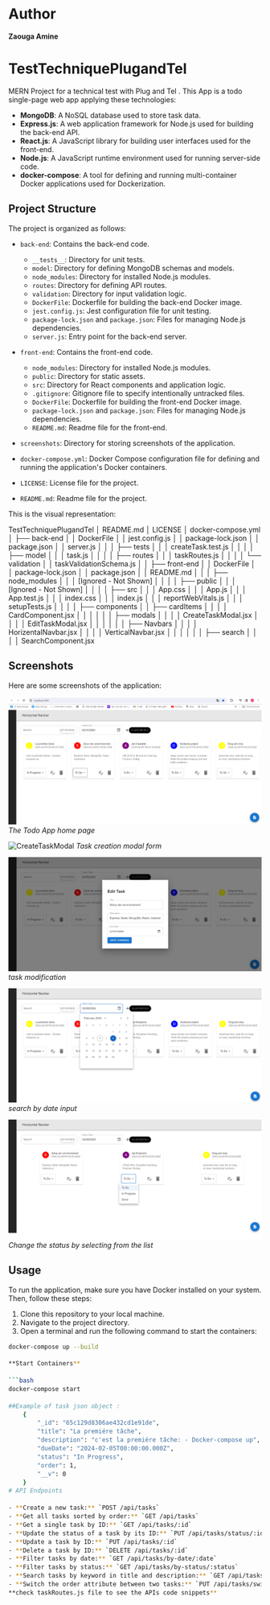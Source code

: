 # Author
**Zaouga Amine**
# TestTechniquePlugandTel
MERN Project for a technical test with Plug and Tel . This App is a todo single-page web app applying these technologies:

- **MongoDB**: A NoSQL database used to store task data.
- **Express.js**: A web application framework for Node.js used for building the back-end API.
- **React.js**: A JavaScript library for building user interfaces used for the front-end.
- **Node.js**: A JavaScript runtime environment used for running server-side code.
- **docker-compose**: A tool for defining and running multi-container Docker applications used for Dockerization.

## Project Structure

The project is organized as follows:

- `back-end`: Contains the back-end code.
  - `__tests__`: Directory for unit tests.
  - `model`: Directory for defining MongoDB schemas and models.
  - `node_modules`: Directory for installed Node.js modules.
  - `routes`: Directory for defining API routes.
  - `validation`: Directory for input validation logic.
  - `DockerFile`: Dockerfile for building the back-end Docker image.
  - `jest.config.js`: Jest configuration file for unit testing.
  - `package-lock.json` and `package.json`: Files for managing Node.js dependencies.
  - `server.js`: Entry point for the back-end server.

- `front-end`: Contains the front-end code.
  - `node_modules`: Directory for installed Node.js modules.
  - `public`: Directory for static assets.
  - `src`: Directory for React components and application logic.
  - `.gitignore`: Gitignore file to specify intentionally untracked files.
  - `DockerFile`: Dockerfile for building the front-end Docker image.
  - `package-lock.json` and `package.json`: Files for managing Node.js dependencies.
  - `README.md`: Readme file for the front-end.

- `screenshots`: Directory for storing screenshots of the application.

- `docker-compose.yml`: Docker Compose configuration file for defining and running the application's Docker containers.

- `LICENSE`: License file for the project.

- `README.md`: Readme file for the project.

This is the visual representation:

TestTechniquePlugandTel
│ README.md
│ LICENSE
│ docker-compose.yml
│
├── back-end
│ │ DockerFile
│ │ jest.config.js
│ │ package-lock.json
│ │ package.json
│ │ server.js
│ │
│ ├── tests
│ │ │ createTask.test.js
│ │ │
│ ├── model
│ │ │ task.js
│ │ │
│ ├── routes
│ │ │ taskRoutes.js
│ │ │
│ └── validation
│ │ taskValidationSchema.js
│ │
├── front-end
│ │ DockerFile
│ │ package-lock.json
│ │ package.json
│ │ README.md
│ │
│ ├── node_modules
│ │ │ [Ignored - Not Shown]
│ │ │
│ ├── public
│ │ │ [Ignored - Not Shown]
│ │ │
│ ├── src
│ │ │ App.css
│ │ │ App.js
│ │ │ App.test.js
│ │ │ index.css
│ │ │ index.js
│ │ │ reportWebVitals.js
│ │ │ setupTests.js
│ │ │
│ ├── components
│ │ ├── cardItems
│ │ │ │ CardComponent.jsx
│ │ │ │
│ │ ├── modals
│ │ │ │ CreateTaskModal.jsx
│ │ │ │ EditTaskModal.jsx
│ │ │ │
│ │ ├── Navbars
│ │ │ │ HorizentalNavbar.jsx
│ │ │ │ VerticalNavbar.jsx
│ │ │ │
│ │ ├── search
│ │ │ │ SearchComponent.jsx
 

## Screenshots

Here are some screenshots of the application:

![Main](screenshots/Main.png)
*The Todo App home page*

![CreateTaskModal](screenshots/CraeteTaskModal.png)
*Task creation modal form*

![EditTaskModal](screenshots/EditTaskModal.png)
*task modification*

![SearchByDate](screenshots/SearchByDate.png)
*search by date input*

![StatusList](screenshots/StatusList.png)
*Change the status by selecting from the list*

## Usage

To run the application, make sure you have Docker installed on your system. Then, follow these steps:

1. Clone this repository to your local machine.
2. Navigate to the project directory.
3. Open a terminal and run the following command to start the containers:

```bash
docker-compose up --build

**Start Containers**

```bash
docker-compose start

##Example of task json object :
    {
        "_id": "65c129d8306ae432cd1e91de",
        "title": "La premiére tâche",
        "description": "c'est la premiére tâche: - Docker-compose up",
        "dueDate": "2024-02-05T00:00:00.000Z",
        "status": "In Progress",
        "order": 1,
        "__v": 0
    }
# API Endpoints

- **Create a new task:** `POST /api/tasks`
- **Get all tasks sorted by order:** `GET /api/tasks`
- **Get a single task by ID:** `GET /api/tasks/:id`
- **Update the status of a task by its ID:** `PUT /api/tasks/status/:id`
- **Update a task by ID:** `PUT /api/tasks/:id`
- **Delete a task by ID:** `DELETE /api/tasks/:id`
- **Filter tasks by date:** `GET /api/tasks/by-date/:date`
- **Filter tasks by status:** `GET /api/tasks/by-status/:status`
- **Search tasks by keyword in title and description:** `GET /api/tasks/search/:keyword`
- **Switch the order attribute between two tasks:** `PUT /api/tasks/switch-order/:id`
**check taskRoutes.js file to see the APIs code snippets**

